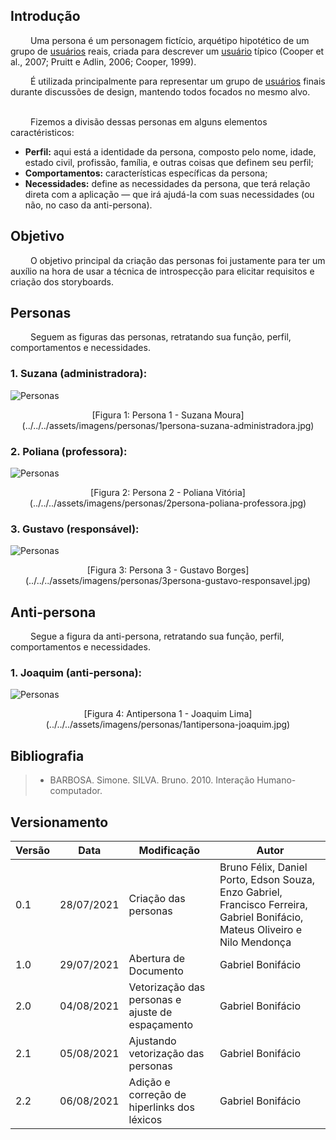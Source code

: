 ## Introdução
&emsp;&emsp;
Uma persona é um personagem fictício, arquétipo hipotético de um grupo de [usuários](../../modelagem/lexicos/#lexico-usuario) reais, criada para descrever um [usuário](../../modelagem/lexicos/#lexico-usuario) típico (Cooper et al., 2007; Pruitt e Adlin, 2006; Cooper, 1999).
&emsp;&emsp;

&emsp;&emsp;
É utilizada principalmente para representar um grupo de [usuários](../../modelagem/lexicos/#lexico-usuario) finais durante discussões de design, mantendo todos focados no mesmo alvo.
&emsp;&emsp;

&emsp;&emsp;
Fizemos a divisão dessas personas em alguns elementos caractéristicos:
&emsp;&emsp;

- **Perfil:** aqui está a identidade da persona, composto pelo nome, idade, estado civil, profissão, família, e outras coisas que definem seu perfil;
- **Comportamentos:** características específicas da persona; 
- **Necessidades:** define as necessidades da persona, que terá relação direta com a aplicação — que irá ajudá-la com suas necessidades (ou não, no caso da anti-persona).
&emsp;&emsp;
## Objetivo
&emsp;&emsp;
O objetivo principal da criação das personas foi justamente para ter um auxílio na hora de usar a técnica de introspecção para elicitar requisitos e criação dos storyboards.

## Personas
&emsp;&emsp;
Seguem as figuras das personas, retratando sua função, perfil, comportamentos e necessidades. 

### 1. Suzana (administradora):
![Personas](../../../assets/imagens/personas/1persona-suzana-administradora.jpg)
<center>[Figura 1: Persona 1 - Suzana Moura](../../../assets/imagens/personas/1persona-suzana-administradora.jpg)</center>

### 2. Poliana (professora):

![Personas](../../../assets/imagens/personas/2persona-poliana-professora.jpg)
<center>[Figura 2: Persona 2 - Poliana Vitória](../../../assets/imagens/personas/2persona-poliana-professora.jpg)</center>

### 3. Gustavo (responsável):

![Personas](../../../assets/imagens/personas/3persona-gustavo-responsavel.jpg)
<center>[Figura 3: Persona 3 - Gustavo Borges](../../../assets/imagens/personas/3persona-gustavo-responsavel.jpg)</center>

## Anti-persona
&emsp;&emsp;
Segue a figura da anti-persona, retratando sua função, perfil, comportamentos e necessidades. 

### 1. Joaquim (anti-persona):

![Personas](../../../assets/imagens/personas/1antipersona-joaquim.jpg)
<center>[Figura 4: Antipersona 1 - Joaquim Lima](../../../assets/imagens/personas/1antipersona-joaquim.jpg)</center>

## Bibliografia

> - BARBOSA. Simone. SILVA. Bruno. 2010. Interação Humano-computador.

## Versionamento
| Versão | Data | Modificação | Autor |
|--|--|--|--|
|0.1|28/07/2021| Criação das personas | Bruno Félix, Daniel Porto, Edson Souza, Enzo Gabriel, Francisco Ferreira, Gabriel Bonifácio, Mateus Oliveiro e Nilo Mendonça |
|1.0|29/07/2021| Abertura de Documento | Gabriel Bonifácio |
|2.0|04/08/2021| Vetorização das personas e ajuste de espaçamento | Gabriel Bonifácio |
|2.1|05/08/2021| Ajustando vetorização das personas | Gabriel Bonifácio |
|2.2|06/08/2021| Adição e correção de hiperlinks dos léxicos | Gabriel Bonifácio |